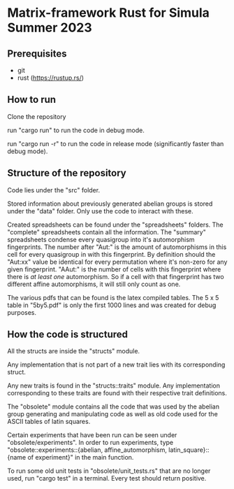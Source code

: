 # Matrix-framework Rust for Simula Summer 2023

## Prerequisites

* git
* rust (https://rustup.rs/)

## How to run

Clone the repository

run "cargo run" to run the code in debug mode.

run "cargo run -r" to run the code in release mode (significantly faster than debug mode).

## Structure of the repository

Code lies under the "src" folder.

Stored information about previously generated abelian groups is stored under the "data" folder. Only use the code to interact with these.

Created spreadsheets can be found under the "spreadsheets" folders. The "complete" spreadsheets contain all the information. The "summary" spreadsheets condense every quasigroup into it's automorphism fingerprints. The number after "Aut:" is the amount of automorphisms in this cell for every quasigroup in with this fingerprint. By definition should the "Aut:xx" value be identical for every permutation where it's non-zero for any given fingerprint. "AAut:" is the number of cells with this fingerprint where there is _at least one_ automorphism. So if a cell with that fingerprint has two different affine automorphisms, it will still only count as one.

The various pdfs that can be found is the latex compiled tables. The 5 x 5 table in "5by5.pdf" is only the first 1000 lines and was created for debug purposes.

## How the code is structured

All the structs are inside the "structs" module.

Any implementation that is not part of a new trait lies with its corresponding struct.

Any new traits is found in the "structs::traits" module. Any implementation corresponding to these traits are found with their respective trait definitions.

The "obsolete" module contains all the code that was used by the abelian group generating and manipulating code as well as old code used for the ASCII tables of latin squares.

Certain experiments that have been run can be seen under "obsolete/experiments". In order to run experiments, type "obsolete::experiments::{abelian, affine_automorphism, latin_square}::{name of experiment}" in the main function.

To run some old unit tests in "obsolete/unit_tests.rs" that are no longer used, run "cargo test" in a terminal. Every test should return positive.